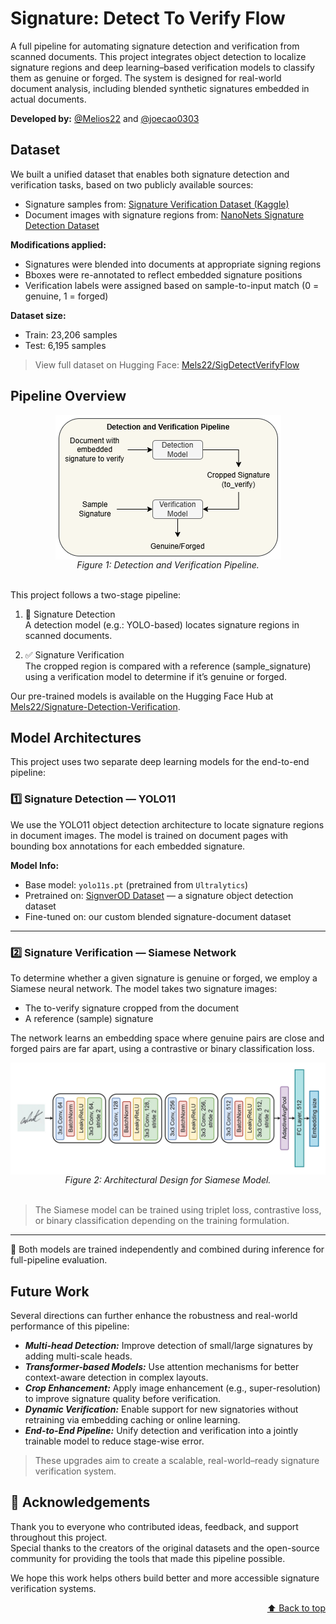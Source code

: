 <a id="readme-top"></a>

# Signature: Detect To Verify Flow

A full pipeline for automating signature detection and verification from scanned documents. This project integrates object detection to localize signature regions and deep learning–based verification models to classify them as genuine or forged. The system is designed for real-world document analysis, including blended synthetic signatures embedded in actual documents.

**Developed by:** [@Melios22](https://github.com/Melios22) and [@joecao0303](https://github.com/joecao0303)


## Dataset
We built a unified dataset that enables both signature detection and verification tasks, based on two publicly available sources:

- Signature samples from: [Signature Verification Dataset (Kaggle)](https://www.kaggle.com/datasets/robinreni/signature-verification-dataset)  
- Document images with signature regions from: [NanoNets Signature Detection Dataset](https://github.com/NanoNets/SignatureDetectionDataset)

**Modifications applied:**
- Signatures were blended into documents at appropriate signing regions
- Bboxes were re-annotated to reflect embedded signature positions
- Verification labels were assigned based on sample-to-input match (0 = genuine, 1 = forged)

**Dataset size:**
- Train: 23,206 samples  
- Test: 6,195 samples

> View full dataset on Hugging Face: [Mels22/SigDetectVerifyFlow](https://huggingface.co/datasets/Mels22/SigDetectVerifyFlow)



## Pipeline Overview
<div align="center" style="text-align: center;">
    <img src="assets/pipeline.png" alt="pipeline" style="display: block; margin: auto;">
    <div style="font-style: italic;">Figure 1: Detection and Verification Pipeline.</div>
</div>
<br>

This project follows a two-stage pipeline:

1. 🔎 Signature Detection  
   A detection model (e.g.: YOLO-based) locates signature regions in scanned documents.

2. ✅ Signature Verification  
   The cropped region is compared with a reference (sample_signature) using a verification model to determine if it’s genuine or forged.

Our pre-trained models is available on the Hugging Face Hub at [Mels22/Signature-Detection-Verification](https://huggingface.co/Mels22/Signature-Detection-Verification).





## Model Architectures

This project uses two separate deep learning models for the end-to-end pipeline:


### 1️⃣ Signature Detection — YOLO11

We use the YOLO11 object detection architecture to locate signature regions in document images. The model is trained on document pages with bounding box annotations for each embedded signature.

**Model Info:**
- Base model: `yolo11s.pt` (pretrained from `Ultralytics`)
- Pretrained on: [SignverOD Dataset](https://www.kaggle.com/datasets/victordibia/signverod) — a signature object detection dataset
- Fine-tuned on: our custom blended signature-document dataset

---

### 2️⃣ Signature Verification — Siamese Network

To determine whether a given signature is genuine or forged, we employ a Siamese neural network. The model takes two signature images:
- The to-verify signature cropped from the document
- A reference (sample) signature

The network learns an embedding space where genuine pairs are close and forged pairs are far apart, using a contrastive or binary classification loss.

<div align="center" style="text-align: center;">
    <img src="assets/siamese_structure.jpg" alt="siamese_model" style="display: block; margin: auto;">
    <div style="font-style: italic;">Figure 2: Architectural Design for Siamese Model.</div>
</div>
<br>

> The Siamese model can be trained using triplet loss, contrastive loss, or binary classification depending on the training formulation.

---

🧩 Both models are trained independently and combined during inference for full-pipeline evaluation.


## Future Work

Several directions can further enhance the robustness and real-world performance of this pipeline:
- ***Multi-head Detection:*** Improve detection of small/large signatures by adding multi-scale heads.
- ***Transformer-based Models:*** Use attention mechanisms for better context-aware detection in complex layouts.
- ***Crop Enhancement:*** Apply image enhancement (e.g., super-resolution) to improve signature quality before verification.
- ***Dynamic Verification:*** Enable support for new signatories without retraining via embedding caching or online learning.
- ***End-to-End Pipeline:*** Unify detection and verification into a jointly trainable model to reduce stage-wise error.

> These upgrades aim to create a scalable, real-world–ready signature verification system.


## 🙏 Acknowledgements

Thank you to everyone who contributed ideas, feedback, and support throughout this project.  
Special thanks to the creators of the original datasets and the open-source community for providing the tools that made this pipeline possible.

We hope this work helps others build better and more accessible signature verification systems.

<p align="right">
  <a href="#readme-top">⬆️ Back to top</a>
</p>








